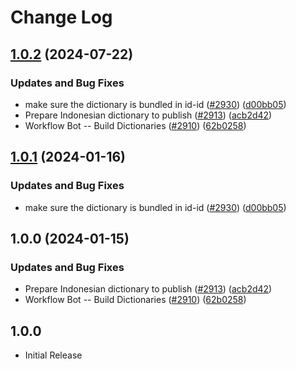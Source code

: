 # Change Log

## [1.0.2](https://github.com/arkid15r/cspell-dicts/compare/@cspell/dict-id-id-v1.0.1...@cspell/dict-id-id@1.0.2) (2024-07-22)


### Updates and Bug Fixes

* make sure the dictionary is bundled in id-id ([#2930](https://github.com/arkid15r/cspell-dicts/issues/2930)) ([d00bb05](https://github.com/arkid15r/cspell-dicts/commit/d00bb05d2ccc35aebc4e33665003c5b185af8fac))
* Prepare Indonesian dictionary to publish ([#2913](https://github.com/arkid15r/cspell-dicts/issues/2913)) ([acb2d42](https://github.com/arkid15r/cspell-dicts/commit/acb2d422ab4b0092e96916a84ea17694868b96a2))
* Workflow Bot -- Build Dictionaries ([#2910](https://github.com/arkid15r/cspell-dicts/issues/2910)) ([62b0258](https://github.com/arkid15r/cspell-dicts/commit/62b025869fd385ca340dce8e39396aba1d932ae0))

## [1.0.1](https://github.com/streetsidesoftware/cspell-dicts/compare/@cspell/dict-id-id@1.0.0...@cspell/dict-id-id@1.0.1) (2024-01-16)


### Updates and Bug Fixes

* make sure the dictionary is bundled in id-id ([#2930](https://github.com/streetsidesoftware/cspell-dicts/issues/2930)) ([d00bb05](https://github.com/streetsidesoftware/cspell-dicts/commit/d00bb05d2ccc35aebc4e33665003c5b185af8fac))

## 1.0.0 (2024-01-15)


### Updates and Bug Fixes

* Prepare Indonesian dictionary to publish ([#2913](https://github.com/streetsidesoftware/cspell-dicts/issues/2913)) ([acb2d42](https://github.com/streetsidesoftware/cspell-dicts/commit/acb2d422ab4b0092e96916a84ea17694868b96a2))
* Workflow Bot -- Build Dictionaries ([#2910](https://github.com/streetsidesoftware/cspell-dicts/issues/2910)) ([62b0258](https://github.com/streetsidesoftware/cspell-dicts/commit/62b025869fd385ca340dce8e39396aba1d932ae0))

## 1.0.0

- Initial Release
